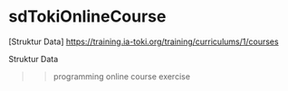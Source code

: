 # sdTokiOnlineCourse
[Struktur Data] https://training.ia-toki.org/training/curriculums/1/courses


Struktur Data 
>> programming online course 
>> exercise
       
